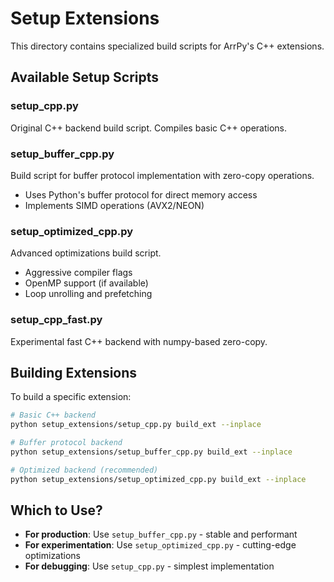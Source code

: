 # Setup Extensions

This directory contains specialized build scripts for ArrPy's C++ extensions.

## Available Setup Scripts

### setup_cpp.py
Original C++ backend build script. Compiles basic C++ operations.

### setup_buffer_cpp.py
Build script for buffer protocol implementation with zero-copy operations.
- Uses Python's buffer protocol for direct memory access
- Implements SIMD operations (AVX2/NEON)

### setup_optimized_cpp.py
Advanced optimizations build script.
- Aggressive compiler flags
- OpenMP support (if available)
- Loop unrolling and prefetching

### setup_cpp_fast.py
Experimental fast C++ backend with numpy-based zero-copy.

## Building Extensions

To build a specific extension:

```bash
# Basic C++ backend
python setup_extensions/setup_cpp.py build_ext --inplace

# Buffer protocol backend
python setup_extensions/setup_buffer_cpp.py build_ext --inplace

# Optimized backend (recommended)
python setup_extensions/setup_optimized_cpp.py build_ext --inplace
```

## Which to Use?

- **For production**: Use `setup_buffer_cpp.py` - stable and performant
- **For experimentation**: Use `setup_optimized_cpp.py` - cutting-edge optimizations
- **For debugging**: Use `setup_cpp.py` - simplest implementation